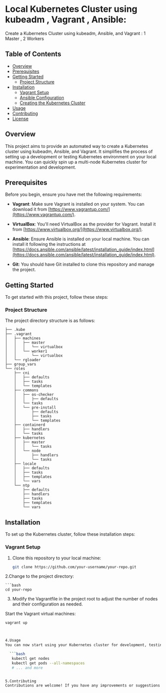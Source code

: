 # Local Kubernetes Cluster using kubeadm , Vagrant , Ansible:

Create a Kubernetes Cluster using kubeadm, Ansible, and Vagrant : 1 Master , 2 Workers

## Table of Contents

- [Overview](#overview)
- [Prerequisites](#prerequisites)
- [Getting Started](#getting-started)
  - [Project Structure](#project-structure)
- [Installation](#installation)
  - [Vagrant Setup](#vagrant-setup)
  - [Ansible Configuration](#ansible-configuration)
  - [Creating the Kubernetes Cluster](#creating-the-kubernetes-cluster)
- [Usage](#usage)
- [Contributing](#contributing)
- [License](#license)

## Overview

This project aims to provide an automated way to create a Kubernetes cluster using kubeadm, Ansible, and Vagrant. It simplifies the process of setting up a development or testing Kubernetes environment on your local machine. You can quickly spin up a multi-node Kubernetes cluster for experimentation and development.

## Prerequisites

Before you begin, ensure you have met the following requirements:

- **Vagrant**: Make sure Vagrant is installed on your system. You can download it from [https://www.vagrantup.com/](https://www.vagrantup.com/).

- **VirtualBox**: You'll need VirtualBox as the provider for Vagrant. Install it from [https://www.virtualbox.org/](https://www.virtualbox.org/).

- **Ansible**: Ensure Ansible is installed on your local machine. You can install it following the instructions at [https://docs.ansible.com/ansible/latest/installation_guide/index.html](https://docs.ansible.com/ansible/latest/installation_guide/index.html).

- **Git**: You should have Git installed to clone this repository and manage the project.

## Getting Started

To get started with this project, follow these steps:

### Project Structure

The project directory structure is as follows:

```plaintext
├── .kube
├── .vagrant
│   ├── machines
│   │   ├── master
│   │   │   └── virtualbox
│   │   └── worker1
│   │       └── virtualbox
│   └── rgloader
├── group_vars
└── roles
    ├── cni
    │   ├── defaults
    │   ├── tasks
    │   └── templates
    ├── commons
    │   ├── os-checker
    │   │   ├── defaults
    │   └── tasks
    │   └── pre-install
    │       ├── defaults
    │       ├── tasks
    │       └── templates
    ├── containerd
    │   ├── handlers
    │   └── tasks
    ├── kubernetes
    │   ├── master
    │   │   └── tasks
    │   └── node
    │       ├── handlers
    │       └── tasks
    ├── locale
    │   ├── defaults
    │   ├── tasks
    │   ├── templates
    │   └── vars
    └── ntp
        ├── defaults
        ├── handlers
        ├── tasks
        ├── templates
        └── vars
```
## Installation

To set up the Kubernetes cluster, follow these installation steps:

### Vagrant Setup

1. Clone this repository to your local machine:

   ```bash
   git clone https://github.com/your-username/your-repo.git

2.Change to the project directory:

    ```bash
    cd your-repo


3. Modify the Vagrantfile in the project root to adjust the number of nodes and their configuration as needed.

Start the Vagrant virtual machines:

 ```bash
vagrant up



4.Usage
You can now start using your Kubernetes cluster for development, testing, or experimentation. Use kubectl to interact with the cluster:

   ```bash
    kubectl get nodes
    kubectl get pods --all-namespaces
    # ... and more


5.Contributing
Contributions are welcome! If you have any improvements or suggestions for this project, please open an issue or create a pull request.


